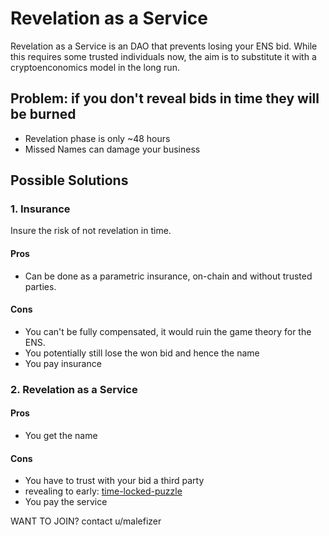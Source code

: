 # Revelation as a Service

Revelation as a Service is an DAO that prevents losing your ENS bid.
While this requires some trusted individuals now, the aim is to substitute it with a cryptoenconomics model in the long run.

## Problem: if you don't reveal bids in time they will be burned
* Revelation phase is only ~48 hours
* Missed Names can damage your business

## Possible Solutions
### 1. Insurance 
Insure the risk of not revelation in time.

#### Pros
- Can be done as a parametric insurance, on-chain and without trusted parties.

#### Cons
- You can't be fully compensated, it would ruin the game theory for the ENS.
- You potentially still lose the won bid and hence the name
- You pay insurance

### 2. Revelation as a Service
#### Pros
- You get the name

#### Cons
- You have to trust with your bid a third party
 - revealing to early: [time-locked-puzzle](https://www.gwern.net/Self-decrypting%20files)  
- You pay the service

WANT TO JOIN? contact u/malefizer
